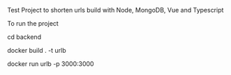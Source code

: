 Test Project to shorten urls build with Node, MongoDB, Vue and Typescript

To run the project

cd backend

docker build . -t urlb

docker run urlb -p 3000:3000